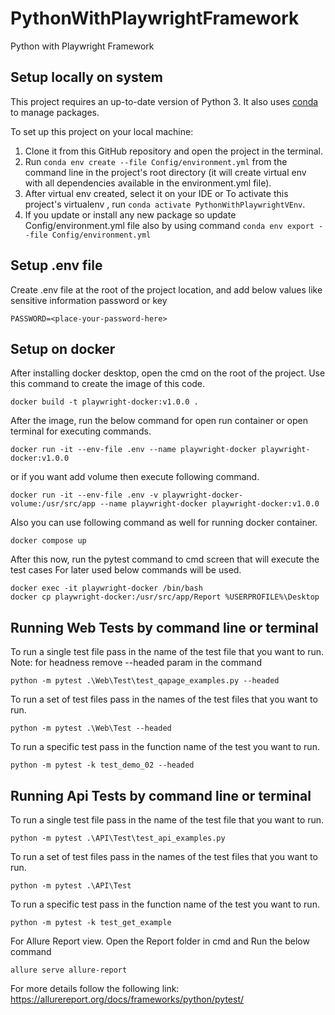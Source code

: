 # PythonWithPlaywrightFramework
 Python with Playwright Framework

## Setup locally on system
This project requires an up-to-date version of Python 3.
It also uses [conda](https://docs.conda.io) to manage packages.

To set up this project on your local machine:
1. Clone it from this GitHub repository and open the project in the terminal.
2. Run `conda env create --file Config/environment.yml` from the command line in the project's root directory (it will create virtual env with all dependencies available in the environment.yml file).
3. After virtual env created, select it on your IDE or To activate this project's virtualenv , run `conda activate PythonWithPlaywrightVEnv`.
4. If you update or install any new package so update Config/environment.yml file also by using command `conda env export --file Config/environment.yml`

## Setup .env file

Create .env file at the root of the project location, and add below values like sensitive information password or key
```
PASSWORD=<place-your-password-here>

```

## Setup on docker
After installing docker desktop, open the cmd on the root of the project.
Use this command to create the image of this code.
```
docker build -t playwright-docker:v1.0.0 .
``` 
After the image, run the below command for open run container or open terminal for executing commands.
```
docker run -it --env-file .env --name playwright-docker playwright-docker:v1.0.0
``` 
or if you want add volume then execute following command.
```
docker run -it --env-file .env -v playwright-docker-volume:/usr/src/app --name playwright-docker playwright-docker:v1.0.0
```
Also you can use following command as well for running docker container.
```
docker compose up
```
After this now, run the pytest command to cmd screen that will execute the test cases
For later used below commands will be used.
```
docker exec -it playwright-docker /bin/bash
docker cp playwright-docker:/usr/src/app/Report %USERPROFILE%\Desktop
``` 

## Running Web Tests by command line or terminal
To run a single test file pass in the name of the test file that you want to run.
Note: for headness remove --headed param in the command
```
python -m pytest .\Web\Test\test_qapage_examples.py --headed
``` 
To run a set of test files pass in the names of the test files that you want to run.
```
python -m pytest .\Web\Test --headed
```
To run a specific test pass in the function name of the test you want to run. 
```
python -m pytest -k test_demo_02 --headed
```

## Running Api Tests by command line or terminal
To run a single test file pass in the name of the test file that you want to run.
```
python -m pytest .\API\Test\test_api_examples.py
``` 
To run a set of test files pass in the names of the test files that you want to run.
```
python -m pytest .\API\Test
```
To run a specific test pass in the function name of the test you want to run. 
```
python -m pytest -k test_get_example
```

For Allure Report view.
Open the Report folder in cmd and Run the below command
```
allure serve allure-report
``` 
For more details follow the following link: https://allurereport.org/docs/frameworks/python/pytest/